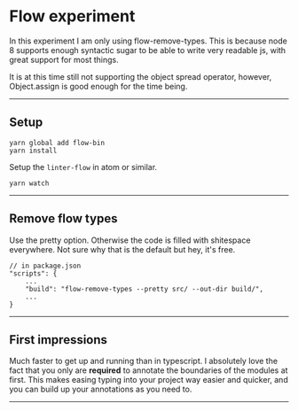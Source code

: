Flow experiment
===============

In this experiment I am only using flow-remove-types. This is because node 8 supports enough
syntactic sugar to be able to write very readable js, with great support for most things.

It is at this time still not supporting the object spread operator, however, Object.assign is good
enough for the time being.

---

## Setup

```
yarn global add flow-bin
yarn install
```

Setup the `linter-flow` in atom or similar.

```
yarn watch
```

---

## Remove flow types
Use the pretty option. Otherwise the code is filled with shitespace everywhere. Not sure why that
is the default but hey, it's free.

```
// in package.json
"scripts": {
    ...
    "build": "flow-remove-types --pretty src/ --out-dir build/",
    ...
}
```

---

## First impressions
Much faster to get up and running than in typescript. I absolutely love the fact that you only
are **required** to annotate the boundaries of the modules at first. This makes easing typing into
your project way easier and quicker, and you can build up your annotations as you need to.

---
